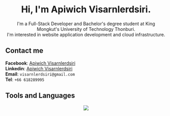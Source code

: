 <h1 align="center">Hi, I'm Apiwich Visarnlerdsiri.</h1>
<p align="center">I'm a Full-Stack Developer and Bachelor's degree student at King Mongkut's University of Technology Thonburi.<br> I'm interested in website application development and cloud infrastructure.</p>

<h2>Contact me</h2>

<span>**Facebook**: [Apiwich Visarnlerdsiri](https://www.facebook.com/apiwich.visarnlerdsiri.5)</span><br>
<span>**Linkedin**: [Apiwich Visarnlerdsiri](https://www.linkedin.com/in/apiwich-visarnlerdsiri-789aba167)</span><br>
<span>**Email**: `visarnlerdsiri@gmail.com`</span><br>
<span>**Tel**: `+66 618289995`</span><be>

<h2>Tools and Languages</h2>

<p align="center">
  <a href="https://skillicons.dev">
    <img src="https://skillicons.dev/icons?i=html,css,js,ts,nodejs,php,python,git,github,gitlab,jquery,express,nuxt,next,nest,vue,react,swift,bootstrap,tailwind,mysql,mongodb,bun,fastapi,postman,nginx,cloudflare,kubernetes,docker,figma&perline=10" />
  </a>
</p>
